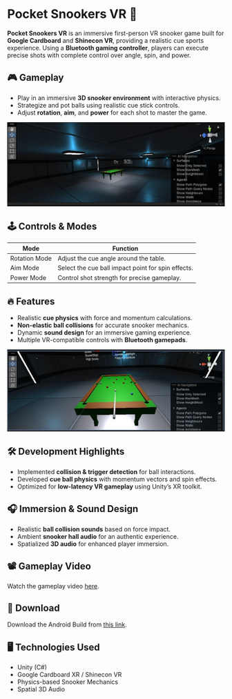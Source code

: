 # Pocket Snookers VR 🎱

**Pocket Snookers VR** is an immersive first-person VR snooker game built for **Google Cardboard** and **Shinecon VR**, providing a realistic cue sports experience. Using a **Bluetooth gaming controller**, players can execute precise shots with complete control over angle, spin, and power.

## 🎮 Gameplay
- Play in an immersive **3D snooker environment** with interactive physics.
- Strategize and pot balls using realistic cue stick controls.
- Adjust **rotation**, **aim**, and **power** for each shot to master the game.

![Pocket Snookers VR Screenshot](Pocket%20Snookers%20VR/Snooker-Unity/images/image1.png)

## 🕹️ Controls & Modes
| Mode           | Function                           |
|---------------|-----------------------------------|
| Rotation Mode | Adjust the cue angle around the table. |
| Aim Mode      | Select the cue ball impact point for spin effects. |
| Power Mode    | Control shot strength for precise gameplay. |

## 🔥 Features
- Realistic **cue physics** with force and momentum calculations.
- **Non-elastic ball collisions** for accurate snooker mechanics.
- Dynamic **sound design** for an immersive gaming experience.
- Multiple VR-compatible controls with **Bluetooth gamepads**.

![Game Environment](Pocket%20Snookers%20VR/Snooker-Unity/images/image2.png)

## 🛠️ Development Highlights
- Implemented **collision & trigger detection** for ball interactions.
- Developed **cue ball physics** with momentum vectors and spin effects.
- Optimized for **low-latency VR gameplay** using Unity’s XR toolkit.

## 🎧 Immersion & Sound Design
- Realistic **ball collision sounds** based on force impact.
- Ambient **snooker hall audio** for an authentic experience.
- Spatialized **3D audio** for enhanced player immersion.

## 📽️ Gameplay Video
Watch the gameplay video [here](Pocket%20Snookers%20VR/Snooker-Unity/Gameplay/Pocket%20Snookers.mp4).

## 📱 Download
Download the Android Build from [this link](https://drive.google.com/drive/folders/1QTKvieayhLmDqytCwF5oT86pNlf04cup?usp=drive_link).

## 🖥️ Technologies Used
- Unity (C#)
- Google Cardboard XR / Shinecon VR
- Physics-based Snooker Mechanics
- Spatial 3D Audio
